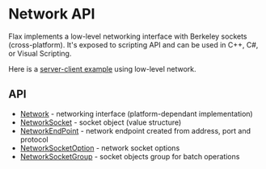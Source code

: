 # Network API

Flax implements a low-level networking interface with Berkeley sockets (cross-platform). It's exposed to scripting API and can be used in C++, C#, or Visual Scripting.

Here is a [server-client example](tutorials/create-tcp-client-server.md) using low-level network.

## API

* [Network](https://docs.flaxengine.com/api/FlaxEngine.Network.html) - networking interface (platform-dependant implementation)
* [NetworkSocket](https://docs.flaxengine.com/api/FlaxEngine.NetworkSocket.html) - socket object (value structure)
* [NetworkEndPoint](https://docs.flaxengine.com/api/FlaxEngine.NetworkEndPoint.html) - network endpoint created from address, port and protocol
* [NetworkSocketOption](https://docs.flaxengine.com/api/FlaxEngine.NetworkSocketOption.html) - network socket options
* [NetworkSocketGroup](https://docs.flaxengine.com/api/FlaxEngine.NetworkSocketGroup.html) - socket objects group for batch operations
